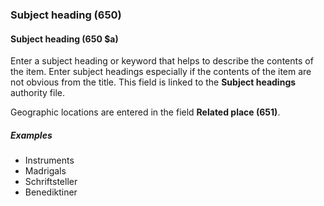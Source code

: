 ### Subject heading (650)

#### Subject heading (650 $a)

Enter a subject heading or keyword that helps to describe the contents of the item. Enter subject headings especially if the contents of the item are not obvious from the title. This field is linked to the **Subject headings** authority file.

Geographic locations are entered in the field **Related place (651)**.

##### Examples

- Instruments
- Madrigals
- Schriftsteller
- Benediktiner
